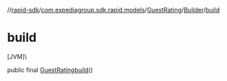 //[rapid-sdk](../../../../index.md)/[com.expediagroup.sdk.rapid.models](../../index.md)/[GuestRating](../index.md)/[Builder](index.md)/[build](build.md)

# build

[JVM]\

public final [GuestRating](../index.md)[build](build.md)()
